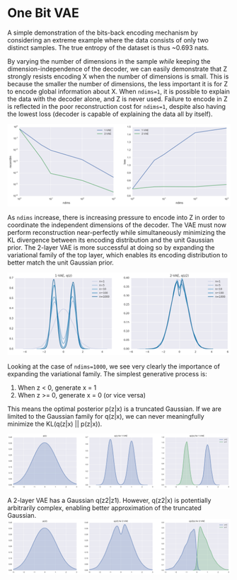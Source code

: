 # One Bit VAE

A simple demonstration of the bits-back encoding mechanism by considering an
extreme example where the data consists of only two distinct samples. The true
entropy of the dataset is thus ~0.693 nats.

By varying the number of dimensions in the sample *while* keeping the
dimension-independence of the decoder, we can easily demonstrate that Z strongly
resists encoding X when the number of dimensions is small. This is because the
smaller the number of dimensions, the less important it is for Z to encode
global information about X. When `ndims=1`, it is possible to explain the data
with the decoder alone, and Z is never used. Failure to encode in Z is reflected
in the poor reconstruction cost for `ndims=1`, despite also having the lowest
loss (decoder is capable of explaining the data all by itself).

![](./images/rec_and_loss.png)

As `ndims` increase, there is increasing pressure to encode into Z in order to
coordinate the independent dimensions of the decoder. The VAE must now perform
reconstruction near-perfectly while simultaneously minimizing the KL divergence
between its encoding distribution and the unit Gaussian prior. The 2-layer VAE
is more successful at doing so by expanding the variational family of the top
layer, which enables its encoding distribution to better match the unit Gaussian
prior.

![](./images/encoding_over_time.png)

Looking at the case of `ndims=1000`, we see very clearly the importance of
expanding the variational family. The simplest generative process is:

1. When z < 0, generate x = 1
2. When z >= 0, generate x = 0 (or vice versa)

This means the optimal posterior p(z|x) is a truncated Gaussian. If we are limited to the Gaussian family for q(z|x), we can never meaningfully minimize the KL(q(z|x) || p(z|x)). 

![](./images/vae1_dim=1000.png)

A 2-layer VAE has a Gaussian q(z2|z1). However, q(z2|x) is potentially arbitrarily complex, enabling better approximation of the truncated Gaussian.
![](./images/vae2_dim=1000.png)
